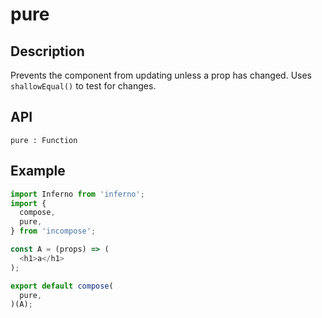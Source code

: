 # pure
## Description
Prevents the component from updating unless a prop has changed. Uses `shallowEqual()` to test for changes.

## API
```
pure : Function
```

## Example
```javascript
import Inferno from 'inferno';
import {
  compose,
  pure,
} from 'incompose';

const A = (props) => (
  <h1>a</h1>
);

export default compose(
  pure,
)(A);
```